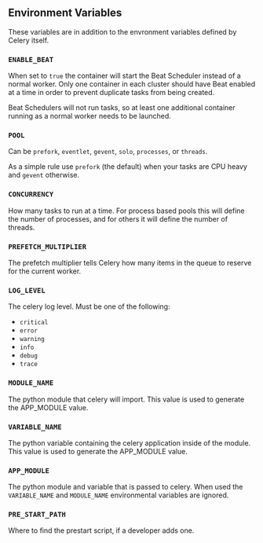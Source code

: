 ## Environment Variables

These variables are in addition to the envronment variables defined by Celery itself.

### `ENABLE_BEAT`

When set to `true` the container will start the Beat Scheduler instead of a normal worker. Only one container in each cluster should have Beat enabled at a time in order to prevent duplicate tasks from being created.

Beat Schedulers will not run tasks, so at least one additional container running as a normal worker needs to be launched.


### `POOL`

Can be `prefork`, `eventlet`, `gevent`, `solo`, `processes`, or `threads`.

As a simple rule use `prefork` (the default) when your tasks are CPU heavy and `gevent` otherwise.


### `CONCURRENCY`

How many tasks to run at a time. For process based pools this will define the number of processes, and for others it will define the number of threads.

### `PREFETCH_MULTIPLIER`

The prefetch multiplier tells Celery how many items in the queue to reserve for the current worker.


### `LOG_LEVEL`

The celery log level. Must be one of the following:

* `critical`
* `error`
* `warning`
* `info`
* `debug`
* `trace`


### `MODULE_NAME`

The python module that celery will import. This value is used to generate the APP_MODULE value.


### `VARIABLE_NAME`

The python variable containing the celery application inside of the module. This value is used to generate the APP_MODULE value.


### `APP_MODULE`

The python module and variable that is passed to celery. When used the `VARIABLE_NAME` and `MODULE_NAME` environmental variables are ignored.


### `PRE_START_PATH`

Where to find the prestart script, if a developer adds one.
